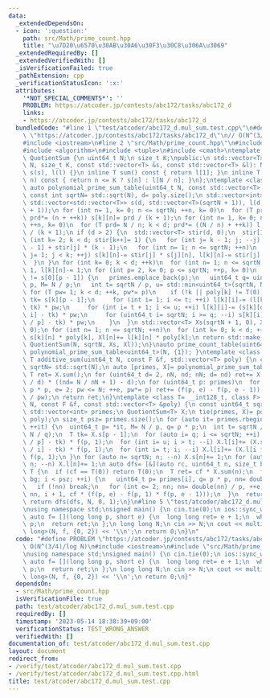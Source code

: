 ```yaml
---
data:
  _extendedDependsOn:
  - icon: ':question:'
    path: src/Math/prime_count.hpp
    title: "\u7D20\u6570\u30AB\u30A6\u30F3\u30C8\u306A\u3069"
  _extendedRequiredBy: []
  _extendedVerifiedWith: []
  _isVerificationFailed: true
  _pathExtension: cpp
  _verificationStatusIcon: ':x:'
  attributes:
    '*NOT_SPECIAL_COMMENTS*': ''
    PROBLEM: https://atcoder.jp/contests/abc172/tasks/abc172_d
    links:
    - https://atcoder.jp/contests/abc172/tasks/abc172_d
  bundledCode: "#line 1 \"test/atcoder/abc172_d.mul_sum.test.cpp\"\n#define PROBLEM\
    \ \"https://atcoder.jp/contests/abc172/tasks/abc172_d\"\n// O(N^(3/4)/log N)\n\
    #include <iostream>\n#line 2 \"src/Math/prime_count.hpp\"\n#include <vector>\n\
    #include <algorithm>\n#include <tuple>\n#include <cmath>\ntemplate <class T> class\
    \ QuotientSum {\n uint64_t N;\n size_t K;\npublic:\n std::vector<T> s, l;\n QuotientSum(uint64_t\
    \ N, size_t K, const std::vector<T> &s, const std::vector<T> &l): N(N), K(K),\
    \ s(s), l(l) {}\n inline T sum() const { return l[1]; }\n inline T sum(uint64_t\
    \ n) const { return n <= K ? s[n] : l[N / n]; }\n};\ntemplate <class T= __int128_t>\
    \ auto polynomial_prime_sum_table(uint64_t N, const std::vector<T> &poly) {\n\
    \ const int sqrtN= std::sqrt(N), d= poly.size();\n std::vector<int> primes;\n\
    \ std::vector<std::vector<T>> s(d, std::vector<T>(sqrtN + 1)), l(d, std::vector<T>(sqrtN\
    \ + 1));\n for (int n= 1, k= 0; n <= sqrtN; ++n, k= 0)\n  for (T prd= n; k < d;\
    \ prd*= (n + ++k)) s[k][n]= prd / (k + 1);\n for (int n= 1, k= 0; n <= sqrtN;\
    \ ++n, k= 0)\n  for (T prd= N / n; k < d; prd*= ((N / n) + ++k)) l[k][n]= prd\
    \ / (k + 1);\n if (d > 2) {\n  std::vector<T> stir(d, 0);\n  stir[1]= 1;\n  for\
    \ (int k= 2; k < d; stir[k++]= 1) {\n   for (int j= k - 1; j; --j) stir[j]= stir[j\
    \ - 1] + stir[j] * (k - 1);\n   for (int n= 1; n <= sqrtN; ++n)\n    for (int\
    \ j= 1; j < k; ++j) s[k][n]-= stir[j] * s[j][n], l[k][n]-= stir[j] * l[j][n];\n\
    \  }\n }\n for (int k= 0; k < d; ++k)\n  for (int n= 1; n <= sqrtN; ++n) s[k][n]-=\
    \ 1, l[k][n]-= 1;\n for (int p= 2, k= 0; p <= sqrtN; ++p, k= 0)\n  if (s[0][p]\
    \ != s[0][p - 1]) {\n   primes.emplace_back(p);\n   uint64_t q= uint64_t(p) *\
    \ p, M= N / p;\n   int t= sqrtN / p, u= std::min<uint64_t>(sqrtN, N / q);\n  \
    \ for (T pw= 1; k < d; ++k, pw*= p)\n    if (!k || poly[k] != T(0)) {\n     T\
    \ tk= s[k][p - 1];\n     for (int i= 1; i <= t; ++i) l[k][i]-= (l[k][i * p] -\
    \ tk) * pw;\n     for (int i= t + 1; i <= u; ++i) l[k][i]-= (s[k][double(M) /\
    \ i] - tk) * pw;\n     for (uint64_t i= sqrtN; i >= q; --i) s[k][i]-= (s[k][double(i)\
    \ / p] - tk) * pw;\n    }\n  }\n std::vector<T> Xs(sqrtN + 1, 0), Xl(sqrtN + 1,\
    \ 0);\n for (int n= 1; n <= sqrtN; ++n)\n  for (int k= 0; k < d; ++k) Xs[n]+=\
    \ s[k][n] * poly[k], Xl[n]+= l[k][n] * poly[k];\n return std::make_pair(primes,\
    \ QuotientSum(N, sqrtN, Xs, Xl));\n}\nauto prime_count_table(uint64_t N) { return\
    \ polynomial_prime_sum_table<uint64_t>(N, {1}); }\ntemplate <class T, class F>\
    \ T additive_sum(uint64_t N, const F &f, std::vector<T> poly) {\n const uint64_t\
    \ sqrtN= std::sqrt(N);\n auto [primes, X]= polynomial_prime_sum_table<T>(N, poly);\n\
    \ T ret= X.sum();\n for (uint64_t d= 2, nN, nd; nN; d= nd) ret+= X.sum(nN= double(N)\
    \ / d) * ((nd= N / nN + 1) - d);\n for (uint64_t p: primes)\n  for (uint64_t pw=\
    \ p * p, e= 2; pw <= N; ++e, pw*= p) ret+= (f(p, e) - f(p, e - 1)) * uint64_t(double(N)\
    \ / pw);\n return ret;\n}\ntemplate <class T= __int128_t, class F> T multiplicative_sum(uint64_t\
    \ N, const F &f, const std::vector<T> &poly) {\n const uint64_t sqrtN= std::sqrt(N);\n\
    \ std::vector<int> primes;\n QuotientSum<T> X;\n tie(primes, X)= polynomial_prime_sum_table<T>(N,\
    \ poly);\n size_t psz= primes.size();\n for (auto it= primes.rbegin(); it != primes.rend();\
    \ ++it) {\n  uint64_t p= *it, M= N / p, q= p * p;\n  int t= sqrtN / p, u= std::min(sqrtN,\
    \ N / q);\n  T tk= X.s[p - 1];\n  for (auto i= q; i <= sqrtN; ++i) X.s[i]+= (X.s[double(i)\
    \ / p] - tk) * f(p, 1);\n  for (int i= u; i > t; --i) X.l[i]+= (X.s[double(M)\
    \ / i] - tk) * f(p, 1);\n  for (int i= t; i; --i) X.l[i]+= (X.l[i * p] - tk) *\
    \ f(p, 1);\n }\n for (auto n= sqrtN; n; --n) X.s[n]+= 1;\n for (auto n= sqrtN;\
    \ n; --n) X.l[n]+= 1;\n auto dfs= [&](auto rc, uint64_t n, size_t bg, T cf) ->\
    \ T {\n  if (cf == T(0)) return T(0);\n  T ret= cf * X.sum(n);\n  for (auto i=\
    \ bg; i < psz; ++i) {\n   uint64_t p= primes[i], q= p * p, nn= double(n) / q;\n\
    \   if (!nn) break;\n   for (int e= 2; nn; nn= double(nn) / p, ++e) ret+= rc(rc,\
    \ nn, i + 1, cf * (f(p, e) - f(p, 1) * f(p, e - 1)));\n  }\n  return ret;\n };\n\
    \ return dfs(dfs, N, 0, 1);\n}\n#line 5 \"test/atcoder/abc172_d.mul_sum.test.cpp\"\
    \nusing namespace std;\nsigned main() {\n cin.tie(0);\n ios::sync_with_stdio(0);\n\
    \ auto f= [](long long p, short e) {\n  long long ret= e + 1;\n  while (e--) ret*=\
    \ p;\n  return ret;\n };\n long long N;\n cin >> N;\n cout << multiplicative_sum<long\
    \ long>(N, f, {0, 2}) << '\\n';\n return 0;\n}\n"
  code: "#define PROBLEM \"https://atcoder.jp/contests/abc172/tasks/abc172_d\"\n//\
    \ O(N^(3/4)/log N)\n#include <iostream>\n#include \"src/Math/prime_count.hpp\"\
    \nusing namespace std;\nsigned main() {\n cin.tie(0);\n ios::sync_with_stdio(0);\n\
    \ auto f= [](long long p, short e) {\n  long long ret= e + 1;\n  while (e--) ret*=\
    \ p;\n  return ret;\n };\n long long N;\n cin >> N;\n cout << multiplicative_sum<long\
    \ long>(N, f, {0, 2}) << '\\n';\n return 0;\n}"
  dependsOn:
  - src/Math/prime_count.hpp
  isVerificationFile: true
  path: test/atcoder/abc172_d.mul_sum.test.cpp
  requiredBy: []
  timestamp: '2023-05-14 18:38:39+09:00'
  verificationStatus: TEST_WRONG_ANSWER
  verifiedWith: []
documentation_of: test/atcoder/abc172_d.mul_sum.test.cpp
layout: document
redirect_from:
- /verify/test/atcoder/abc172_d.mul_sum.test.cpp
- /verify/test/atcoder/abc172_d.mul_sum.test.cpp.html
title: test/atcoder/abc172_d.mul_sum.test.cpp
---
```

